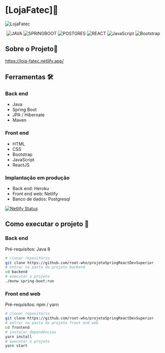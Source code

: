 # [LojaFatec]📑

![LojaFatec](https://raw.githubusercontent.com/root-who/ProjetoP2ProgramacaoWeb/main/Screenshot-LojaFatec.png)

<p align="center">
<img alt="JAVA" src="https://img.shields.io/badge/-Java-007396?style=flat-square&logo=java"/>
<img alt="SPRINGBOOT" src="https://img.shields.io/badge/-Spring-6DB33F?style=flat-square&logo=spring&logoColor=white"/>
<img alt="POSTGRES" src="https://img.shields.io/badge/-Postgresql-336791.svg?&style=flat-square&logo=postgresql&logoColor=white"/>
<img alt="REACT" src="https://img.shields.io/badge/-React%20-%2320232a.svg?&style=flat-square&logo=react&logoColor=%2361DAFB"/>
<img alt="JavaScript" src="https://img.shields.io/badge/JavaScript%20-%23F7DF1E.svg?logo=javascript&logoColor=black"/>
<img alt="Bootstrap" src="https://img.shields.io/badge/-Bootstrap-563D7C?style=flat-square&logo=bootstrap&logoColor=white"/>
</p>

## Sobre o Projeto📖



https://loja-fatec.netlify.app/

## Ferramentas 🛠

### Back end

- Java
- Spring Boot
- JPA / Hibernate
- Maven

### Front end

 - HTML 
 - CSS
 - Bootstrap 
 - JavaScript
 - ReactJS

### Implantação em produção

 - Back end: Heroku
 - Front end web: Netlify
 - Banco de dados: Postgresql
 
[![Netlify Status](https://api.netlify.com/api/v1/badges/c88e33ce-eaab-4c72-b98e-d10beae14a79/deploy-status)](https://app.netlify.com/sites/loja-fatec/deploys)

## Como executar o projeto :rocket:

### Back end
Pré-requisitos: Java 8

```bash
# clonar repositório
git clone https://github.com/root-who/projetoSpringReactDevSuperior
# entrar na pasta do projeto backend
cd backend
# executar o projeto
./mvnw spring-boot:run
```

### Front end web
Pré-requisitos: npm / yarn

```bash
# clonar repositório
git clone https://github.com/root-who/projetoSpringReactDevSuperior
# entrar na pasta do projeto front end web
cd frontend
# instalar dependências
yarn install
# executar o projeto
yarn start
```